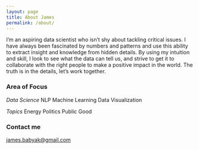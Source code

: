 ```yaml
---
layout: page
title: About James
permalink: /about/
---
```


I’m an aspiring data scientist who isn’t shy about tackling critical issues. I have always been fascinated by numbers and patterns and use this ability to extract insight and knowledge from hidden details. By using my intuition and skill, I look to see what the data can tell us, and strive to get it to collaborate with the right people to make a positive impact in the world. The truth is in the details, let’s work together.

### Area of Focus

_Data Science_
NLP
Machine Learning
Data Visualization

_Topics_
Energy
Politics
Public Good

### Contact me

[james.babyak@gmail.com](mailto:email@domain.com)
